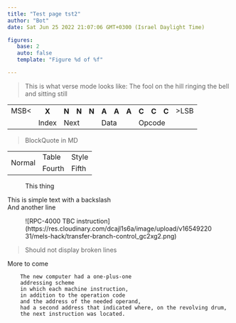 ```yaml
---
title: "Test page tst2"
author: "Bot"
date: Sat Jun 25 2022 21:07:06 GMT+0300 (Israel Daylight Time)

figures: 
   base: 2
   auto: false
   template: "Figure %d of %f"

---
```


<!-- Begin figure -->

<blockQuote data-parse-mode="verse" onclick="alert('click')" data-rabak="not">
This is what verse mode looks like:
The fool on the hill
ringing the bell
and sitting still
</blockQuote>


<table data-type="bit-layout">
<tr>
<td>MSB<</td>
<th>X</th>
<th>N</th>
<th>N</th>
<th>N</th>
<th>A</th>
<th>A</th>
<th>A</th>
<th>C</th>
<th>C</th>
<th>C</th>
<td>>LSB</td>
</tr>
<tr>
<td></td>
<td>Index</td>
<td colSpan="3">Next</td>
<td colSpan="3">Data</td>
<td colSpan="3">Opcode</td>
<td></td>
</tr>
</table>

>BlockQuote in MD


<table>
	<tr>
		<td rowSpan="2">Normal</td>
		<td>Table</td>
		<td>Style</td>
	</tr>
	<tr>
		<td>Fourth</td>
		<td>Fifth</td>
	</tr>
</table>


<figure data-order="1" caption="not ehre">
This thing
</figure>

This is simple text with a backslash\
And another line

<figure data-order="1" caption="not ehre">
![RPC-4000 TBC instruction](https://res.cloudinary.com/dcajl1s6a/image/upload/v1654922031/mels-hack/transfer-branch-control_gc2xg2.png)
</figure>

<blockQuote>
Should not display broken lines
</blockQuote>

More to come

        The new computer had a one-plus-one
        addressing scheme
        in which each machine instruction,
        in addition to the operation code
        and the address of the needed operand,
        had a second address that indicated where, on the revolving drum,
        the next instruction was located.

